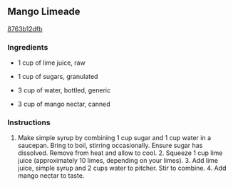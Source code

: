 ## Mango Limeade

[8763b12dfb](http://tastykitchen.com/recipes/drinks/mango-limeade/)

### Ingredients

 - 1 cup of lime juice, raw

 - 1 cup of sugars, granulated

 - 3 cup of water, bottled, generic

 - 3 cup of mango nectar, canned

### Instructions

1. Make simple syrup by combining 1 cup sugar and 1 cup water in a saucepan. Bring to boil, stirring occasionally. Ensure sugar has dissolved. Remove from heat and allow to cool. 2. Squeeze 1 cup lime juice (approximately 10 limes, depending on your limes). 3. Add lime juice, simple syrup and 2 cups water to pitcher. Stir to combine. 4. Add mango nectar to taste.